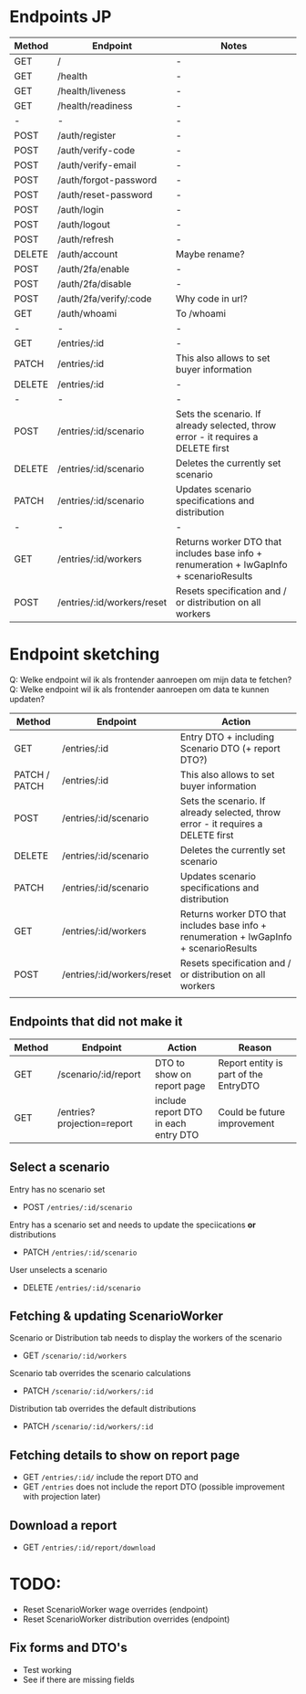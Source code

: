 # Endpoints JP
| Method | Endpoint                   | Notes                                                                                   |
|--------|----------------------------|-----------------------------------------------------------------------------------------|
| GET    | /                          | -                                                                                       |
| GET    | /health                    | -                                                                                       |
| GET    | /health/liveness           | -                                                                                       |
| GET    | /health/readiness          | -                                                                                       |
| -      | -                          | -                                                                                       |
| POST   | /auth/register             | -                                                                                       |
| POST   | /auth/verify-code          | -                                                                                       |
| POST   | /auth/verify-email         | -                                                                                       |
| POST   | /auth/forgot-password      | -                                                                                       |
| POST   | /auth/reset-password       | -                                                                                       |
| POST   | /auth/login                | -                                                                                       |
| POST   | /auth/logout               | -                                                                                       |
| POST   | /auth/refresh              | -                                                                                       |
| DELETE | /auth/account              | Maybe rename?                                                                           |
| POST   | /auth/2fa/enable           | -                                                                                       |
| POST   | /auth/2fa/disable          | -                                                                                       |
| POST   | /auth/2fa/verify/:code     | Why code in url?                                                                        |
| GET    | /auth/whoami               | To /whoami                                                                              |
| -      | -                          | -                                                                                       |
| GET    | /entries/:id               | -                                                                                       |
| PATCH  | /entries/:id               | This also allows to set buyer information                                               |
| DELETE | /entries/:id               | -                                                                                       |
| -      | -                          | -                                                                                       |
| POST   | /entries/:id/scenario      | Sets the scenario. If already selected, throw error - it requires a DELETE first        |
| DELETE | /entries/:id/scenario      | Deletes the currently set scenario                                                      |
| PATCH  | /entries/:id/scenario      | Updates scenario specifications and distribution                                        |
| -      | -                          | -                                                                                       |
| GET    | /entries/:id/workers       | Returns worker DTO that includes base info + renumeration + lwGapInfo + scenarioResults |
| POST   | /entries/:id/workers/reset | Resets specification and / or distribution on all workers                               |

# Endpoint sketching

Q: Welke endpoint wil ik als frontender aanroepen om mijn data te fetchen?
Q: Welke endpoint wil ik als frontender aanroepen om data te kunnen updaten?

| Method        | Endpoint                   | Action                                                                                  |
| ------------- | -------------------------- | --------------------------------------------------------------------------------------- |
| GET           | /entries/:id               | Entry DTO + including Scenario DTO (+ report DTO?)                                      |
| PATCH / PATCH | /entries/:id               | This also allows to set buyer information                                               |
| POST          | /entries/:id/scenario      | Sets the scenario. If already selected, throw error - it requires a DELETE first        |
| DELETE        | /entries/:id/scenario      | Deletes the currently set scenario                                                      |
| PATCH         | /entries/:id/scenario      | Updates scenario specifications and distribution                                        |
| GET           | /entries/:id/workers       | Returns worker DTO that includes base info + renumeration + lwGapInfo + scenarioResults |
| POST          | /entries/:id/workers/reset | Resets specification and / or distribution on all workers                               |
|               |                            |                                                                                         |

## Endpoints that did not make it

| Method | Endpoint                   | Action                               | Reason                                |
| ------ | -------------------------- | ------------------------------------ | ------------------------------------- |
| GET    | /scenario/:id/report       | DTO to show on report page           | Report entity is part of the EntryDTO |
| GET    | /entries?projection=report | include report DTO in each entry DTO | Could be future improvement           |

## Select a scenario

Entry has no scenario set

-   POST `/entries/:id/scenario`

Entry has a scenario set and needs to update the speciications **or** distributions

-   PATCH `/entries/:id/scenario`

User unselects a scenario

-   DELETE `/entries/:id/scenario`

## Fetching & updating ScenarioWorker

Scenario or Distribution tab needs to display the workers of the scenario

-   GET `/scenario/:id/workers`

Scenario tab overrides the scenario calculations

-   PATCH `/scenario/:id/workers/:id`

Distribution tab overrides the default distributions

-   PATCH `/scenario/:id/workers/:id`

## Fetching details to show on report page

-   GET `/entries/:id/` include the report DTO
    and
-   GET `/entries` does not include the report DTO (possible improvement with projection later)

## Download a report

-   GET `/entries/:id/report/download`

# TODO:

-   Reset ScenarioWorker wage overrides (endpoint)
-   Reset ScenarioWorker distribution overrides (endpoint)

## Fix forms and DTO's

-   Test working
-   See if there are missing fields
